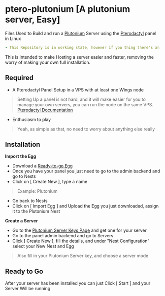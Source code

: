 # ptero-plutonium [A plutonium server, Easy]
Files Used to Build and run a [Plutonium](https://plutonium.pw) Server using the [Pterodactyl](https://pterodactyl.io) panel in Linux

```yml
- This Repository is in working state, however if you thing there's an improvement to be made please contribute in the issues tab or send me a message
```

This is intended to make Hosting a server easier and faster, removing the worry of making your own full installation.

## Required
 - A Pterodactyl Panel Setup in a VPS with at least one Wings node
 > Setting Up a panel is not hard, and it will make easier for you to manage your own servers, you can run the node on the same VPS. [Pterodactyl Documentation](https://pterodactyl.io)
 - Enthusiasm to play
 > Yeah, as simple as that, no need to worry about anything else really

## Installation
**Import the Egg**
- Download a [Ready-to-go Egg](https://github.com/GaryCraft/ptero-plutonium/tree/main/EGGS)
- Once you have your panel you just need to go to the admin backend and go to Nests
- Click on [ Create New ], type a name
> Example: Plutonium
- Go back to Nests
- Click on [ Import Egg ] and Upload the Egg you just downloaded, assign it to the Plutonium Nest

**Create a Server**
- Go to the [Plutonium Server Keys Page](https://platform.plutonium.pw/serverkeys) and get one for your server
- Go to the panel admin backend and go to Servers
- Click [ Create New ], fill the details, and under "Nest Configuration" select your New Nest and Egg
> Also fill in your Plutonium Server key, and choose a server mode

## Ready to Go
After your server has been installed you can just Click [ Start ] and your Server Will be running
